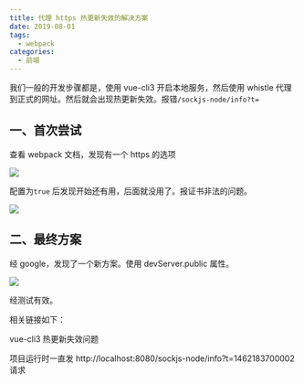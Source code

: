 ```yaml
---
title: 代理 https 热更新失效的解决方案
date: 2019-08-01
tags:
  - webpack
categories:
  - 前端
---
```


我们一般的开发步骤都是，使用 vue-cli3 开启本地服务，然后使用 whistle 代理到正式的网址。然后就会出现热更新失效。报错`/sockjs-node/info?t=`

## 一、首次尝试

查看 webpack 文档，发现有一个 https 的选项

![](https://tcs.teambition.net/storage/31206b8e14ae589296d24f0e050d247cfd97?Signature=eyJhbGciOiJIUzI1NiIsInR5cCI6IkpXVCJ9.eyJBcHBJRCI6IjU5Mzc3MGZmODM5NjMyMDAyZTAzNThmMSIsIl9hcHBJZCI6IjU5Mzc3MGZmODM5NjMyMDAyZTAzNThmMSIsIl9vcmdhbml6YXRpb25JZCI6IiIsImV4cCI6MTYxOTk3ODM2NCwiaWF0IjoxNjE5MzczNTY0LCJyZXNvdXJjZSI6Ii9zdG9yYWdlLzMxMjA2YjhlMTRhZTU4OTI5NmQyNGYwZTA1MGQyNDdjZmQ5NyJ9.6WZyL8iNbKdhgJKOilzXWe45OSjJMgeo5HzSvqRo8GQ)

配置为`true` 后发现开始还有用，后面就没用了。报证书非法的问题。

![](https://tcs.teambition.net/storage/31202190c5f6ba7ce4b43e6c23e2041119b7?Signature=eyJhbGciOiJIUzI1NiIsInR5cCI6IkpXVCJ9.eyJBcHBJRCI6IjU5Mzc3MGZmODM5NjMyMDAyZTAzNThmMSIsIl9hcHBJZCI6IjU5Mzc3MGZmODM5NjMyMDAyZTAzNThmMSIsIl9vcmdhbml6YXRpb25JZCI6IiIsImV4cCI6MTYxOTk3ODM2NCwiaWF0IjoxNjE5MzczNTY0LCJyZXNvdXJjZSI6Ii9zdG9yYWdlLzMxMjAyMTkwYzVmNmJhN2NlNGI0M2U2YzIzZTIwNDExMTliNyJ9.D2_thgsYKTRGmLAQb8LRmLPU4fXGF9UFUOB4kqoXC_s)

## 二、最终方案

经 google，发现了一个新方案。使用 devServer.public 属性。

![](https://tcs.teambition.net/storage/3120f8aea1452e5fe1a2546c7e59f050a789?Signature=eyJhbGciOiJIUzI1NiIsInR5cCI6IkpXVCJ9.eyJBcHBJRCI6IjU5Mzc3MGZmODM5NjMyMDAyZTAzNThmMSIsIl9hcHBJZCI6IjU5Mzc3MGZmODM5NjMyMDAyZTAzNThmMSIsIl9vcmdhbml6YXRpb25JZCI6IiIsImV4cCI6MTYxOTk3ODM2NCwiaWF0IjoxNjE5MzczNTY0LCJyZXNvdXJjZSI6Ii9zdG9yYWdlLzMxMjBmOGFlYTE0NTJlNWZlMWEyNTQ2YzdlNTlmMDUwYTc4OSJ9.OqrWce56HbRvNYUXPSfO0K30n9GjOHBC_6iMI--60BM)

经测试有效。

相关链接如下：

vue-cli3 热更新失效问题

项目运行时一直发 http://localhost:8080/sockjs-node/info?t=1462183700002 请求
